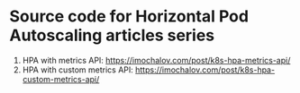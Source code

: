 # Source code for Horizontal Pod Autoscaling articles series

1. HPA with metrics API: https://imochalov.com/post/k8s-hpa-metrics-api/
2. HPA with custom metrics API: https://imochalov.com/post/k8s-hpa-custom-metrics-api/ 